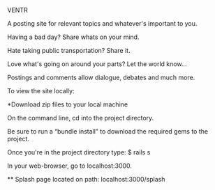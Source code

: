 
VENTR

A posting site for relevant topics and whatever's important to you.

Having a bad day? Share whats on your mind.

Hate taking public transportation? Share it.

Love what's going on around your parts? Let the world know...

Postings and comments allow dialogue, debates and much more.




To view the site locally:

*Download zip files to your local machine

On the command line, cd into the project directory.

Be sure to run a “bundle install” to download the required gems to the project.

Once you're in the project directory type: $ rails s

In your web-browser, go to localhost:3000.

** Splash page located on path:  localhost:3000/splash
